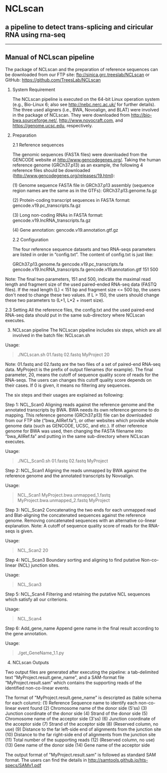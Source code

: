 NCLscan
=======
## a pipeline to detect trans-splicing and ciricular RNA using rna-seq
--------------
Manual of NCLscan pipeline
--------------
The package of NCLscan and the preparation of reference sequences can be downloaded
from our FTP site: ftp://sinica.grc.treeslab/NCLscan or 
GitHub: https://github.com/TreesLab/NCLscan

1. System Requirement

   The NCLscan pipeline is executed on the 64-bit Linux operation system 
   (e.g., Bio-Linux 6; also see http://nebc.nerc.ac.uk/ for further details). 
   The three used aligners (i.e., BWA, Novoalign, and BLAT) were involved in the package
   of NCLscan. They were downloaded from http://bio-bwa.sourceforge.net/,
   http://www.novocraft.com, and https://genome.ucsc.edu, respectively.

2. Preparation

   2.1 Reference sequences
   
   The genomic sequences (FASTA files) were downloaded from the GENCODE website at 
   http://www.gencodegenes.org/. Taking the human reference genome (GRCh37.p13) as 
   an example, the following 4 reference files should be 
   downloaded (http://www.gencodegenes.org/releases/19.html):
   
   (1) Genome sequence FASTA file in GRCh37.p13 assembly (sequence region names are
       the same as in the GTFs): GRCh37.p13.genome.fa.gz
   
   (2) Protein-coding transcript sequences in FASTA format: gencode.v19.pc_transcripts.fa.gz
   
   (3) Long non-coding RNAs in FASTA format: gencode.v19.lncRNA_transcripts.fa.gz
    
   (4) Gene annotation: gencode.v19.annotation.gtf.gz

   2.2 Configuration 
 
   The four reference sequence datasets and two RNA-seqs parameters are listed in order 
   in “config.txt”. The content of config.txt is just like:
 
   GRCh37.p13.genome.fa
 gencode.v19.pc_transcripts.fa
 gencode.v19.lncRNA_transcripts.fa
 gencode.v19.annotation.gtf
 151
 500
   
 Note: The final two parameters, 151 and 500, indicate the maximal read length and fragment size of the used 
 paired-ended RNA-seq data (FASTQ files). If the read length (L) < 151 bp and fragment size <= 500 bp, 
 the users don't need to change these two values. If L > 150, the users should change these two parameters 
 to (L+1, L*2 + insert size).
 
 2.3 Setting
 All the reference files, the config.txt and the used paired-end RNA-seq data should put in the same 
 sub-directory where NCLscan executes.

3. NCLscan pipeline
The NCLscan pipeline includes six steps, which are all involved in the batch file: NCLscan.sh

Usage:
>./NCLscan.sh 01.fastq 02.fastq MyProject 20

Note: 01.fastq and 02.fastq are the two files of a set of paired-end RNA-seq data. MyProject is the prefix of 
output filenames (for example). The final parameter, 20, means the cutoff of sequence quality score of reads for 
the RNA-seqs. The users can changes this cutoff quality score depends on their cases. 
If 0 is given, it means no filtering any sequences.

The six steps and their usages are explained as following:

Step 1: NCL_Scan0
Aligning reads against the reference genome and the annotated transcripts by BWA. BWA needs its own reference genome to do mapping. This reference genome (GRCh37.p13) file can be downloaded from our FTP site (“bwa_AllRef.fa”), 
or other websites which provide whole genome data (such as GENCODE, UCSC, and etc.). If other reference genome 
for BWA was used, then changing the FASTA filename into “bwa_AllRef.fa” and putting in the same sub-directory where NCLscan executes.

Usage:
>./NCL_Scan0.sh 01.fastq 02.fastq MyProject

Step 2: NCL_Scan1
Aligning the reads unmapped by BWA against the reference genome and the annotated transcripts by Novoalign.

Usage:
> NCL_Scan1 MyProject.bwa.unmapped_1.fastq MyProject.bwa.unmapped_2.fastq MyProject

Step 3: NCL_Scan2
Concatenating the two ends for each unmapped read and Blat-aligning the concatenated sequences against the reference genome. Removing concatenated sequences with an alternative co-linear explanation. 
Note: A cutoff of sequence quality score of reads for the RNA-seqs is given. 

Usage:
> NCL_Scan2 20

Step 4: NCL_Scan3
Boundary sorting and aligning to find putative Non-co-linear (NCL) junction sites.

Usage:
> NCL_Scan3

Step 5: NCL_Scan4
Filtering and retaining the putative NCL sequences which satisfy all our criterions. 

Usage:
> NCL_Scan4

Step 6: Add_gene_name
Append gene name in the final result according to the gene annotation.

Usage:
> ./get_GeneName_1.1.py


4. NCLscan Outputs

Two output files are generated after executing the pipeline: a tab-delimited text "MyProject.result.gene_name", 
and a SAM-format file “MyProject.result.sam” which contains the supporting reads of the identified non-co-linear events.

The format of "MyProject.result.gene_name" is descripted as (table schema for each column):
(1) Reference Sequence name to identify each non-co-linear event found
(2) Chromosome name of the donor side (5'ss) 
(3) Junction coordinate of the donor side
(4) Strand of the donor side
(5) Chromosome name of the acceptor side (3'ss) 
(6) Junction coordinate of the acceptor side
(7) Strand of the acceptor side
(8) (Reserved column, no use)
(9) Distance to the far left-side end of alignments from the junction site
(10) Distance to the far right-side end of alignments from the junction site
(11) Total number of the supporting reads
(12) (Reserved column, no use)
(13) Gene name of the donor side
(14) Gene name of the acceptor side

The output format of "MyProject.result.sam" is followed as standard SAM format. The users can find the details in http://samtools.github.io/hts-specs/SAMv1.pdf
